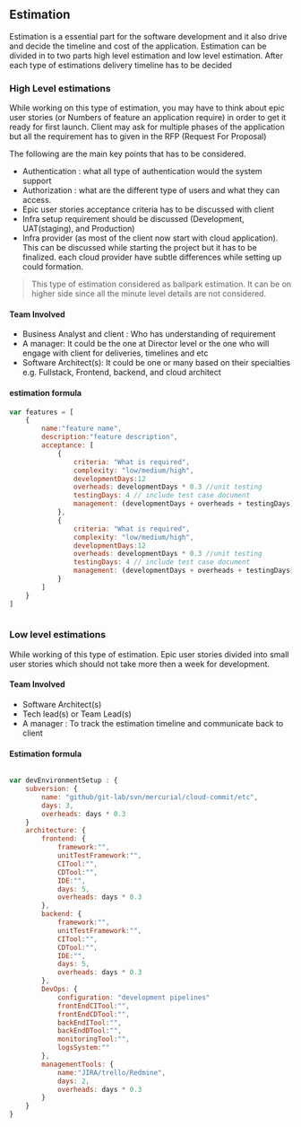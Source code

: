 

## Estimation
Estimation is a essential part for the software development and it also drive and decide the timeline and cost of the application. Estimation can be divided in to two parts high level estimation and low level estimation. After each type of estimations delivery timeline has to be decided 

### High Level estimations
While working on this type of estimation, you may have to think about epic user stories (or Numbers of feature an application require) in order to get it ready for first launch. Client may ask for multiple phases of the application but all the requirement has to given in the RFP (Request For Proposal)

The following are the main key points that has to be considered.
* Authentication : what all type of authentication would the system support
* Authorization : what are the different type of users and what they can access.
* Epic user stories acceptance criteria has to be discussed with client
* Infra setup requirement should be discussed (Development, UAT(staging), and Production)
* Infra provider (as most of the client now start with cloud application). This can be discussed while starting the project but it has to be finalized. each cloud provider have subtle differences while setting up could formation.

> This type of estimation considered as ballpark estimation. It can be on higher side since all the minute level details are not considered.

#### Team Involved
* Business Analyst and client : Who has understanding of requirement
* A manager: It could be the one at Director level or the one who will engage with client for deliveries, timelines and etc
* Software Architect(s): It could be one or many based on their specialties e.g. Fullstack, Frontend, backend, and cloud architect

#### estimation formula
```javascript
var features = [
    {
        name:"feature name",
        description:"feature description",
        acceptance: [
            {
                criteria: "What is required",
                complexity: "low/medium/high",
                developmentDays:12
                overheads: developmentDays * 0.3 //unit testing
                testingDays: 4 // include test case document
                management: (developmentDays + overheads + testingDays) * 0.2
            },
            {
                criteria: "What is required",
                complexity: "low/medium/high",
                developmentDays:12
                overheads: developmentDays * 0.3 //unit testing
                testingDays: 4 // include test case document
                management: (developmentDays + overheads + testingDays) * 0.2
            }
        ]
    }
]



```

### Low level estimations 
While working of this type of estimation. Epic user stories divided into small user stories which should not take more then a week for development.


#### Team Involved
* Software Architect(s)
* Tech lead(s) or Team Lead(s)
* A manager : To track the estimation timeline and communicate back to client

#### Estimation formula
```javascript

var devEnvironmentSetup : {
    subversion: {
        name: "github/git-lab/svn/mercurial/cloud-commit/etc",
        days: 3,
        overheads: days * 0.3
    }
    architecture: {
        frontend: {
            framework:"",
            unitTestFramework:"",
            CITool:"",
            CDTool:"",
            IDE:"",
            days: 5, 
            overheads: days * 0.3
        },
        backend: {
            framework:"",
            unitTestFramework:"",
            CITool:"",
            CDTool:"",
            IDE:"",
            days: 5, 
            overheads: days * 0.3
        },
        DevOps: {
            configuration: "development pipelines"
            frontEndCITool:"",
            frontEndCDTool:"",
            backEndITool:"",
            backEndDTool:"",
            monitoringTool:"",
            logsSystem:""
        },
        managementTools: {
            name:"JIRA/trello/Redmine",
            days: 2,
            overheads: days * 0.3
        }
    }
}

```